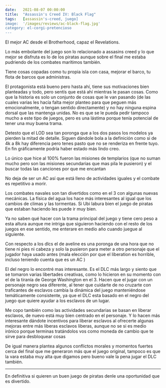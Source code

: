 ```yaml
---
date:   2021-08-07 00:00:00
title:  "Assassin's Creed IV: Black Flag"
tags:   [assassin's-creed, juego]
image:  '/images/reviews/ac-black-flag.jpg'
category: el-corgi-pretencioso
---
```

El mejor AC desde el Brotherhood, capaz el Revelations.

Lo más embolante del juego son lo relacionado a assasins creed y lo que mejor se disfruta es lo de los piratas  aunque sobre el final me estaba pudriendo de los combates marítimos también.

Tiene cosas copadas como tu propia isla con casa, mejorar el barco, tu flota de barcos que administras.

El protagonista está bueno pero hasta ahí, tiene sus motivaciones bien planteadas y todo, pero sentís que está ahí mientras le pasan cosas. Como que la historia es solo un conjunto de cosas que le van pasando (de las cuales varias les hacía falta mejor planteo para que peguen más emocionalmente, o tengan sentido directamente) y no hay ninguna espina dorsal que las mantenga unidas. No es que se le pueda pedir tampoco mucho a este tipo de juegos, pero es una lástima porque tenía potencial de tener una muy buena trama.

Detesto que el LOD sea tan poronga que a los dos pasos los modelos ya pierden la mitad de detalle. Siguen dándole bola a la definición como si de 4k a 8k hay diferencia pero tenes pasto que no se renderiza en frente tuyo. En fin gráficamente podría haber estado más lindo creo.

Lo único que hice al 100% fueron las misiones de templarios (que no suman mucho pero son las misiones secundarias que mas pila le pusieron) y el buscar todas las canciones por que me encantan 

No deja de ser un AC así que está lleno de actividades iguales y el combate es repetitivo a morir.

Los combates navales son tan divertidos como en el 3 con algunas nuevas mecánicas. La física del agua los hace más interesantes al igual que los cambios de climas y las tormentas. Si Ubi labura bien el juego de piratas que estaban haciendo les puede ir muy bien.

Ya no saben qué hacer con la trama principal del juego y tiene cero peso a esta altura  aunque me intriga que siguieron haciendo con el resto de los juegos en ese sentido, me enterare en medio año cuando juegue al siguiente.

Con respecto a los dlcs el de aveline es una poronga de una hora que no tiene ni pies ni cabeza y solo la pusieron para meter a otro personaje que el jugador haya usado antes (mala elección por que el liberation es horrible, incluso teniendo cuenta que es un AC )

El del negro lo encontré mas interesante. Es el DLC más largo y siento que se tomaron varias libertades creativas, como lo hicieron en su momento con el de la tiranía de George Washington en el 3. Hacen que el jugar con un personaje negro sea diferente, al tener que cuidarte de no cruzarte con traficantes de esclavos cambia la dinámica del juego manteniéndose temáticamente consistente, ya que el DLC esta basado en el negro del juego que quiere ayudar a los esclavos de un lugar.
 
Me copo también como las actividades secundarias se basan en liberar esclavos, de nuevo está muy bien centrado en el personaje. Y lo hacen más interesante dándote incentivos para liberar esclavos al ofrecerte algunas mejoras entre más liberas esclavos liberas, aunque no se si es medio irónico porque terminas tratándolos vos como moneda de cambio que te sirve para desbloquear cosas 

De igual manera plantea algunos conflictos morales y momentos fuertes cerca del final que me generaron más que el juego original, tampoco es que la vara estaba muy alta que digamos  pero bueno vale la pena jugar el DLC también.

<hr>

En definitiva si quieren un buen juego de piratas denle una oportunidad que es divertido.
